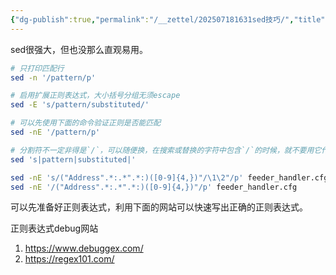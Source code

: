 ```yaml
---
{"dg-publish":true,"permalink":"/__zettel/202507181631sed技巧/","title":202507181631,"created":"2025-07-18T16:31:08+08:00"}
---
```


sed很强大，但也没那么直观易用。

```bash
# 只打印匹配行
sed -n '/pattern/p'

# 启用扩展正则表达式，大小括号分组无须escape
sed -E 's/pattern/substituted/'

# 可以先使用下面的命令验证正则是否能匹配
sed -nE '/pattern/p'

# 分割符不一定非得是`/`，可以随便换，在搜索或替换的字符中包含`/`的时候，就不要用它作为分割符。
sed 's|pattern|substituted|'

sed -nE 's/("Address".*:.*".*:)([0-9]{4,})"/\1\2"/p' feeder_handler.cfg
sed -nE '/("Address".*:.*".*:)([0-9]{4,})"/p' feeder_handler.cfg
```

可以先准备好正则表达式，利用下面的网站可以快速写出正确的正则表达式。

正则表达式debug网站

1. https://www.debuggex.com/
2. https://regex101.com/